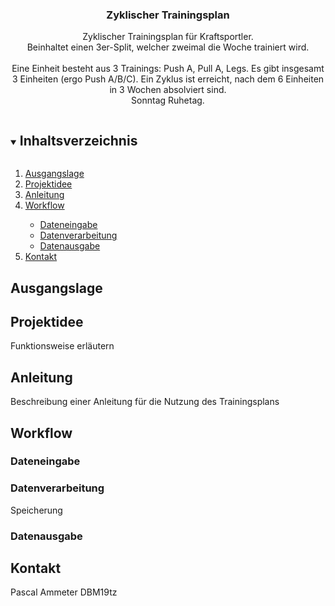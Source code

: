 <!-- PROJECT LOGO -->
<h3 align="center">Zyklischer Trainingsplan</h3>

  <p align="center">
    Zyklischer Trainingsplan für Kraftsportler. <br />
    Beinhaltet einen 3er-Split, welcher zweimal die Woche trainiert wird. <br />
    <br />
    Eine Einheit besteht aus 3 Trainings: Push A, Pull A, Legs. Es gibt insgesamt 3 Einheiten (ergo Push A/B/C). Ein Zyklus ist erreicht, nach dem 6 Einheiten in 3 Wochen absolviert sind. 
    <br />Sonntag Ruhetag. 
    <br />
</p>

<!-- Inhaltsverzeichnis -->
<details open="open">
  <summary><h2 style="display: inline-block">Inhaltsverzeichnis</h2></summary>
  <ol>
    <li>
      <a href="#ausgangslage">Ausgangslage</a>
    </li>
    <li>
      <a href="#projektidee">Projektidee</a>
    </li>
    <li><a href="#anleitung">Anleitung</a></li>
    <li><a href="#workflow">Workflow</a></li>
          <ul>
        <li><a href="#dateneingabe">Dateneingabe</a></li>
        <li><a href="#datenverarbeitung">Datenverarbeitung</a></li>
         <li><a href="#datenausgabe">Datenausgabe</a></li>
      </ul>
    <li><a href="#kontakt">Kontakt</a></li>
  </ol>
</details>

<!-- Ausgangslage -->
## Ausgangslage

<!-- Projektidee -->
## Projektidee

Funktionsweise erläutern

<!-- Anleitung -->
## Anleitung

Beschreibung einer Anleitung für die Nutzung des Trainingsplans

<!-- Workflow-->
## Workflow
### Dateneingabe
### Datenverarbeitung
Speicherung
### Datenausgabe


<!-- Kontakt-->
## Kontakt

Pascal Ammeter
DBM19tz
